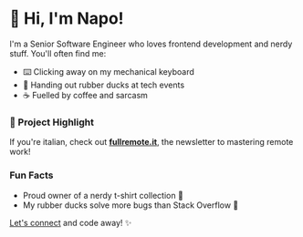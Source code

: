 # 👋 Hi, I'm Napo!

I'm a Senior Software Engineer who loves frontend development and nerdy stuff. You'll often find me:

- ⌨️ Clicking away on my mechanical keyboard
- 🦆 Handing out rubber ducks at tech events
- ☕ Fuelled by coffee and sarcasm

### 🚀 Project Highlight

If you're italian, check out [**fullremote.it**](https://fullremote.it), the newsletter to mastering remote work!

### Fun Facts

- Proud owner of a nerdy t-shirt collection 👕
- My rubber ducks solve more bugs than Stack Overflow 🐤

[Let's connect](https://napo.dev) and code away! ✨
